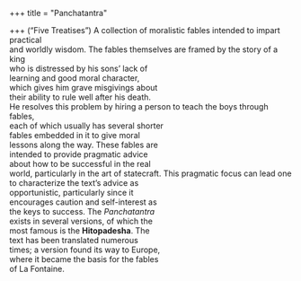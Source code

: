+++
title = "Panchatantra"

+++
(“Five Treatises”) A collection of moralistic fables intended to impart practical  
and worldly wisdom. The fables themselves are framed by the story of a king  
who is distressed by his sons’ lack of  
learning and good moral character,  
which gives him grave misgivings about  
their ability to rule well after his death.  
He resolves this problem by hiring a person to teach the boys through fables,  
each of which usually has several shorter  
fables embedded in it to give moral  
lessons along the way. These fables are  
intended to provide pragmatic advice  
about how to be successful in the real  
world, particularly in the art of statecraft. This pragmatic focus can lead one  
to characterize the text’s advice as  
opportunistic, particularly since it  
encourages caution and self-interest as  
the keys to success. The *Panchatantra*  
exists in several versions, of which the  
most famous is the **Hitopadesha**. The  
text has been translated numerous  
times; a version found its way to Europe,  
where it became the basis for the fables  
of La Fontaine.